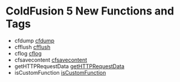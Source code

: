 # ColdFusion 5 New Functions and Tags

- cfdump [cfdump](tags/cfdump.md)
- cfflush [cfflush](tags/cfflush.md)
- cflog [cflog](tags/cflog.md)
- cfsavecontent [cfsavecontent](tags/cfsavecontent.md)
- getHTTPRequestData [getHTTPRequestData](functions/getHTTPRequestData.md)
- isCustomFunction [isCustomFunction](functions/isCustomFunction.md)

